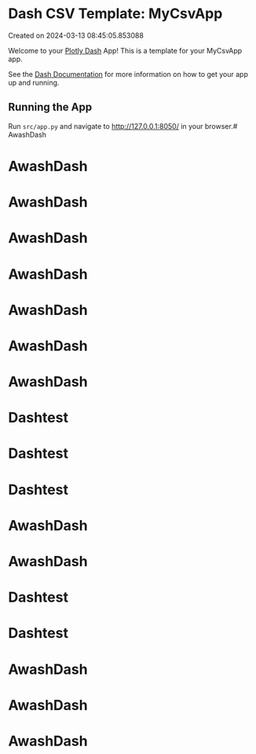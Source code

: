 # Dash CSV Template: MyCsvApp

Created on 2024-03-13 08:45:05.853088

Welcome to your [Plotly Dash](https://plotly.com/dash/) App! This is a template for your MyCsvApp app.

See the [Dash Documentation](https://dash.plotly.com/introduction) for more information on how to get your app up and running.

## Running the App

Run `src/app.py` and navigate to http://127.0.0.1:8050/ in your browser.# AwashDash
# AwashDash
# AwashDash
# AwashDash
# AwashDash
# AwashDash
# AwashDash
# AwashDash
# Dashtest
# Dashtest
# Dashtest
# AwashDash
# AwashDash
# Dashtest
# Dashtest
# AwashDash
# AwashDash
# AwashDash
